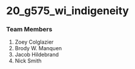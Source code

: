# 20_g575_wi_indigeneity

### Team Members
1. Zoey Colglazier
2. Brody W. Manquen
3. Jacob Hildebrand
4. Nick Smith
